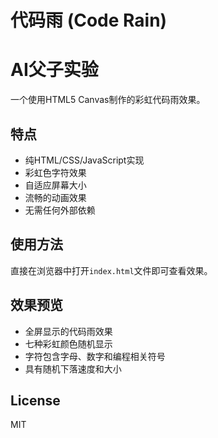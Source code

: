 # 代码雨 (Code Rain)

# AI父子实验

一个使用HTML5 Canvas制作的彩虹代码雨效果。

## 特点

- 纯HTML/CSS/JavaScript实现
- 彩虹色字符效果
- 自适应屏幕大小
- 流畅的动画效果
- 无需任何外部依赖

## 使用方法

直接在浏览器中打开`index.html`文件即可查看效果。

## 效果预览

- 全屏显示的代码雨效果
- 七种彩虹颜色随机显示
- 字符包含字母、数字和编程相关符号
- 具有随机下落速度和大小

## License

MIT 